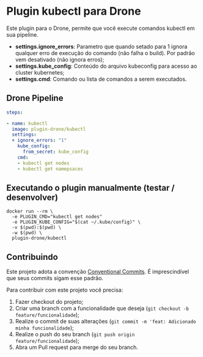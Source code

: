 # Plugin kubectl para Drone

Este plugin para o Drone, permite que você execute comandos kubectl em sua pipeline. 

* **settings.ignore_errors**: Parametro que quando setado para 1 ignora qualquer erro de execução do comando (não falha o build). Por padrão vem desativado (não ignora erros);
* **settings.kube_config**: Conteúdo do arquivo kubeconfig para acesso ao cluster kubernetes; 
* **settings.cmd**: Comando ou lista de comandos a serem executados.
## Drone Pipeline
```yaml
steps:

- name: kubectl
  image: plugin-drone/kubectl
  settings:
  + ignore_errors: "1"
    kube_config: 
      from_secret: kube_config
    cmd: 
    - kubectl get nodes
    - kubectl get namepsaces
```
## Executando o plugin manualmente (testar / desenvolver)

```shell
docker run --rm \
  -e PLUGIN_CMD="kubectl get nodes"
  -e PLUGIN_KUBE_CONFIG="$(cat ~/.kube/config)" \
  -v $(pwd):$(pwd) \
  -w $(pwd) \
  plugin-drone/kubectl
```

## Contribuindo

Este projeto adota a convenção [Conventional Commits](https://www.conventionalcommits.org/en/v1.0.0/). É imprescindível que seus commits sigam esse padrão. 

Para contribuir com este projeto você precisa:

1. Fazer checkout do projeto;
2. Criar uma branch com a funcionalidade que deseja (`git checkout -b feature/funcionalidade`);
3. Realize o commit de suas alterações (`git commit -m 'feat: Adicionado minha funcionalidade`);
4. Realize o push do seu branch (`git push origin feature/funcionalidade`);
5. Abra um Pull request para merge do seu branch.